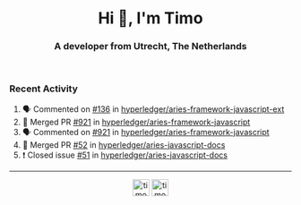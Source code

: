 <h1 align="center">Hi 👋, I'm Timo</h1>
<h3 align="center">A developer from Utrecht, The Netherlands</h3>
<br/>
<!-- https://github.com/rahuldkjain/github-profile-readme-generator --!>

<!--  <p align="left"><img src="https://github-readme-stats.vercel.app/api?username=timoglastra&show_icons=true&count_private=true&" alt="timoglastra" /></p> --!>

<!--
Github language stats
<p align="left"><img src="https://github-readme-stats.vercel.app/api/top-langs/?username=timoglastra&layout=compact" alt="timoglastra" /><p>
-->

<!-- Codestats language stats -->
<!-- <p align="left"><img src="https://codestats-readme.vercel.app/api/top-langs/?username=timoglastra&layout=compact&language_count=12" alt="timoglastra" /><p>    --!>
  
<h3>Recent Activity</h3>

<!--START_SECTION:activity-->
1. 🗣 Commented on [#136](https://github.com/hyperledger/aries-framework-javascript-ext/issues/136) in [hyperledger/aries-framework-javascript-ext](https://github.com/hyperledger/aries-framework-javascript-ext)
2. 🎉 Merged PR [#921](https://github.com/hyperledger/aries-framework-javascript/pull/921) in [hyperledger/aries-framework-javascript](https://github.com/hyperledger/aries-framework-javascript)
3. 🗣 Commented on [#921](https://github.com/hyperledger/aries-framework-javascript/issues/921) in [hyperledger/aries-framework-javascript](https://github.com/hyperledger/aries-framework-javascript)
4. 🎉 Merged PR [#52](https://github.com/hyperledger/aries-javascript-docs/pull/52) in [hyperledger/aries-javascript-docs](https://github.com/hyperledger/aries-javascript-docs)
5. ❗️ Closed issue [#51](https://github.com/hyperledger/aries-javascript-docs/issues/51) in [hyperledger/aries-javascript-docs](https://github.com/hyperledger/aries-javascript-docs)
<!--END_SECTION:activity-->

---

<p align="center">
<a href="https://twitter.com/timoglastra" target="blank"><img align="center" src="https://cdn.jsdelivr.net/npm/simple-icons@3.0.1/icons/twitter.svg" alt="timoglastra" height="30" width="30" /></a>
<a href="https://linkedin.com/in/timoglastra" target="blank"><img align="center" src="https://cdn.jsdelivr.net/npm/simple-icons@3.0.1/icons/linkedin.svg" alt="timoglastra" height="30" width="30" /></a>
</p>



